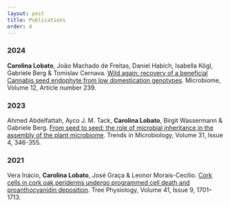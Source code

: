 ```yaml
---
layout: post
title: Publications
order: 4
---
```


### 2024

**Carolina Lobato**, João Machado de Freitas, Daniel Habich, Isabella Kögl, Gabriele Berg & Tomislav Cernava. [Wild again: recovery of a beneficial Cannabis seed endophyte from low domestication genotypes](https://doi.org/10.1186/s40168-024-01951-5). Microbiome, Volume 12, Article number 239.

### 2023

Ahmed Abdelfattah, Ayco J. M. Tack, **Carolina Lobato**, Birgit Wassermann & Gabriele Berg. [From seed to seed: the role of microbial inheritance in the assembly of the plant microbiome](https://doi.org/10.1016/j.tim.2022.10.009). Trends in Microbiology, Volume 31, Issue 4, 346-355.

### 2021

Vera Inácio, **Carolina Lobato**, José Graça & Leonor Morais-Cecílio. [Cork cells in cork oak periderms undergo programmed cell death and proanthocyanidin deposition](https://doi.org/10.1093/treephys/tpab031). Tree Physiology, Volume 41, Issue 9, 1701–1713.
